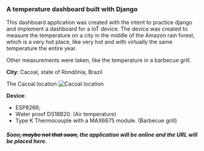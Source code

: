### A temperature dashboard built with Django

This dashboard application was created with the intent to practice django and implement a dashboard for a IoT device.
The device was created to measure the temperature on a city in the middle of the Amazon rain forest, which is a very hot place, like very hot and with virtually the same temperature the entire year.


Other measurements were taken, like the temperature in a barbecue grill.

**City**: Cacoal, state of Rondônia, Brazil


The Cacoal location
![Cacoal location](../assets/imgs/Cacoal_map.png)

**Device**:
- ESP8266;
- Water proof DS18B20. (Air temperature)
- Type K Thermocouple with a MAX6675 module. (Barbecue grill)


##### Soon~~, maybe not that soon,~~ the application will be online and the URL will be placed here.